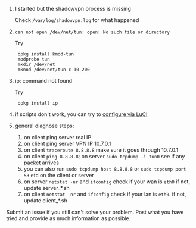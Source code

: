1. I started but the shadowvpn process is missing

   Check `/var/log/shadowvpn.log` for what happened

2. `can not open /dev/net/tun: open: No such file or directory`

   Try

        opkg install kmod-tun
        modprobe tun
        mkdir /dev/net
        mknod /dev/net/tun c 10 200

3. ip: command not found

   Try

        opkg install ip

4. if scripts don't work, you can try to [configure via LuCI](https://github.com/clowwindy/ShadowVPN/wiki/Configure-Via-LuCI-on-OpenWRT)

5. general diagnose steps:

    1. on client ping server real IP
    2. on client ping server VPN IP 10.7.0.1
    3. on client `traceroute 8.8.8.8` make sure it goes through 10.7.0.1
    4. on client `ping 8.8.8.8`; on server `sudo tcpdump -i tun0` see if any packet arrives
    5. you can also run `sudo tcpdump host 8.8.8.8` or `sudo tcpdump port 53` etc on the client or server
    6. on server `netstat -nr` and `ifconfig` check if your wan is `eth0` if not, update server_*.sh
    7. on client `netstat -nr` and `ifconfig` check if your lan is `eth0`. if not, update client_*.sh


Submit an issue if you still can't solve your problem.
Post what you have tried and provide as much information as possible.

